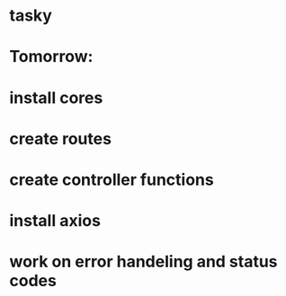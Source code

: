 # tasky

# Tomorrow:

# install cores

# create routes

# create controller functions

# install axios

# work on error handeling and status codes